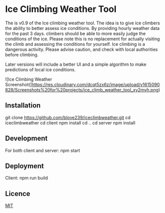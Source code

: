 # Ice Climbing Weather Tool

The is v0.9 of the Ice climbing weather tool. The idea is to give ice climbers the ability to better assess ice conditions. By providing hourly weather data for the past 3 days. climbers should be able to more easily judge the conditions of the ice. Please note this is no replacement for actually visiting the climb and assessing the conditions for yourself. Ice climbing is a dangerous activity. Please advise caution, and check with local authorities before climbing.

Later versions will include a better UI and a simple algorithm to make predictions of local ice conditions.

![Ice Climbing Weather Screenshot(]https://res.cloudinary.com/dcqt5zx6z/image/upload/v1615090828/Screenshots%20for%20projects/ice_climb_weather_tool_xy2mvh.png)

## Installation

git clone https://github.com/blove239/iceclimbweather.git
cd iceclimbweather
cd client
npm install
cd ..
cd server
npm install

## Development
For both client and server:
npm start

## Deployment
Client:
npm run build

## Licence

[MIT](https://choosealicense.com/licenses/mit/)



